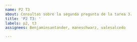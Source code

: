 ```yaml
---
name: P2 T3
about: Consultas sobre la segunda pregunta de la tarea 3.
title: 'P2 T3: '
labels: p2, t3
assignees: Benjaminsantander, maneschwarz, valesalcedo

---
```



